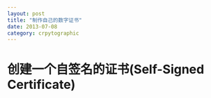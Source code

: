 ```yaml
---
layout: post
title: "制作自己的数字证书"
date: 2013-07-08
category: crpytographic
---
```


# 创建一个自签名的证书(Self-Signed Certificate)
